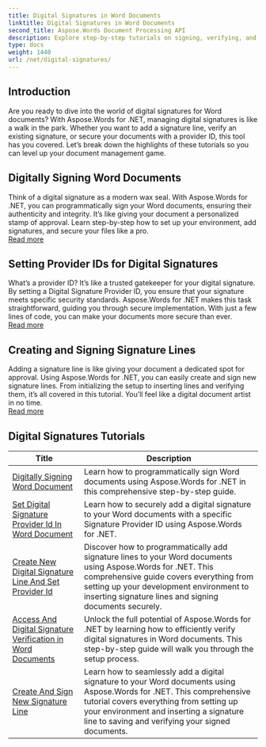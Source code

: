 ```yaml
---
title: Digital Signatures in Word Documents
linktitle: Digital Signatures in Word Documents
second_title: Aspose.Words Document Processing API
description: Explore step-by-step tutorials on signing, verifying, and managing digital signatures in Word documents using Aspose.Words for .NET.
type: docs
weight: 1440
url: /net/digital-signatures/
---
```

## Introduction

Are you ready to dive into the world of digital signatures for Word documents? With Aspose.Words for .NET, managing digital signatures is like a walk in the park. Whether you want to add a signature line, verify an existing signature, or secure your documents with a provider ID, this tool has you covered. Let’s break down the highlights of these tutorials so you can level up your document management game.

## Digitally Signing Word Documents  

Think of a digital signature as a modern wax seal. With Aspose.Words for .NET, you can programmatically sign your Word documents, ensuring their authenticity and integrity. It’s like giving your document a personalized stamp of approval. Learn step-by-step how to set up your environment, add signatures, and secure your files like a pro.  
[Read more](./digitally-signing-word-document/)  

## Setting Provider IDs for Digital Signatures  

What’s a provider ID? It’s like a trusted gatekeeper for your digital signature. By setting a Digital Signature Provider ID, you ensure that your signature meets specific security standards. Aspose.Words for .NET makes this task straightforward, guiding you through secure implementation. With just a few lines of code, you can make your documents more secure than ever.  
[Read more](./set-digital-signature-provider-id/)  

## Creating and Signing Signature Lines  

Adding a signature line is like giving your document a dedicated spot for approval. Using Aspose.Words for .NET, you can easily create and sign new signature lines. From initializing the setup to inserting lines and verifying them, it’s all covered in this tutorial. You’ll feel like a digital document artist in no time.  
[Read more](./create-and-sign-new-signature-line/)  

 ## Digital Signatures Tutorials
| Title | Description |
| --- | --- |
| [Digitally Signing Word Document](./digitally-signing-word-document/) | Learn how to programmatically sign Word documents using Aspose.Words for .NET in this comprehensive step-by-step guide. |
| [Set Digital Signature Provider Id In Word Document](./set-digital-signature-provider-id/) | Learn how to securely add a digital signature to your Word documents with a specific Signature Provider ID using Aspose.Words for .NET. |
| [Create New Digital Signature Line And Set Provider Id](./create-new-digital-signature-line-and-set-provider-id/) | Discover how to programmatically add signature lines to your Word documents using Aspose.Words for .NET. This comprehensive guide covers everything from setting up your development environment to inserting signature lines and signing documents securely. |
| [Access And Digital Signature Verification in Word Documents](./access-and-digital-signature-verification/) | Unlock the full potential of Aspose.Words for .NET by learning how to efficiently verify digital signatures in Word documents. This step-by-step guide will walk you through the setup process. |
| [Create And Sign New Signature Line](./create-and-sign-new-signature-line/) | Learn how to seamlessly add a digital signature to your Word documents using Aspose.Words for .NET. This comprehensive tutorial covers everything from setting up your environment and inserting a signature line to saving and verifying your signed documents. |
